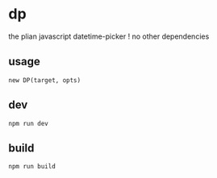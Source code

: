 # dp
the plian javascript datetime-picker ! no other dependencies

## usage
 ``new DP(target, opts)``

## dev
``npm run dev``

## build

``npm run build``
